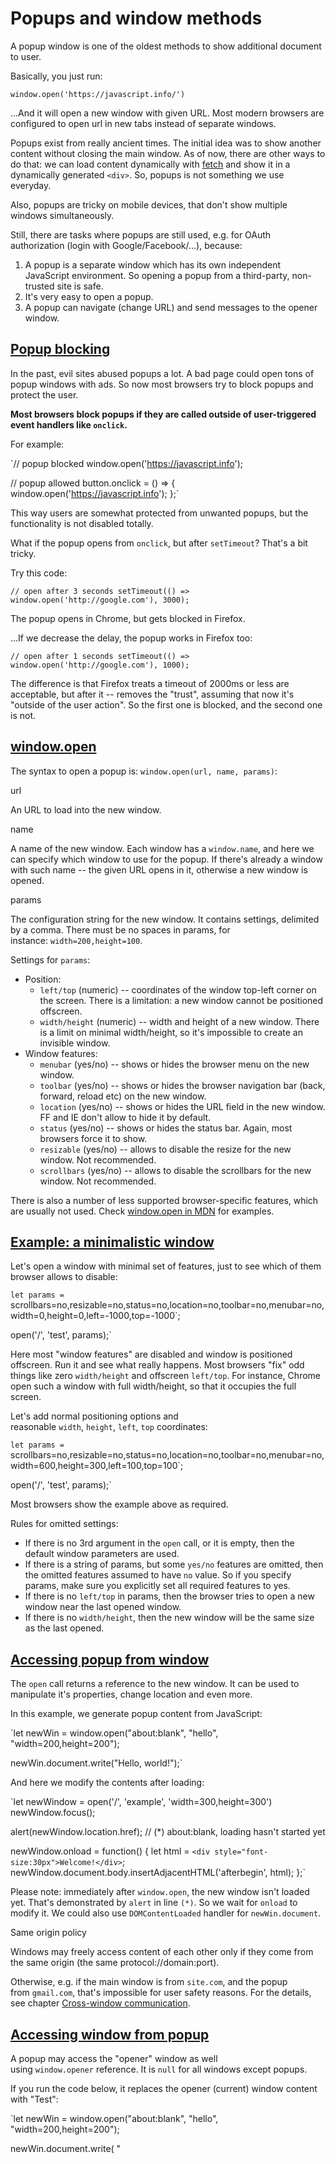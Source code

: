 # Popups and window methods

A popup window is one of the oldest methods to show additional document to user.

Basically, you just run:

`window.open('https://javascript.info/')`

...And it will open a new window with given URL. Most modern browsers are configured to open url in new tabs instead of separate windows.

Popups exist from really ancient times. The initial idea was to show another content without closing the main window. As of now, there are other ways to do that: we can load content dynamically with [fetch](https://javascript.info/fetch) and show it in a dynamically generated `<div>`. So, popups is not something we use everyday.

Also, popups are tricky on mobile devices, that don't show multiple windows simultaneously.

Still, there are tasks where popups are still used, e.g. for OAuth authorization (login with Google/Facebook/...), because:

1.  A popup is a separate window which has its own independent JavaScript environment. So opening a popup from a third-party, non-trusted site is safe.
2.  It's very easy to open a popup.
3.  A popup can navigate (change URL) and send messages to the opener window.

## [Popup blocking](https://javascript.info/popup-windows#popup-blocking)

In the past, evil sites abused popups a lot. A bad page could open tons of popup windows with ads. So now most browsers try to block popups and protect the user.

**Most browsers block popups if they are called outside of user-triggered event handlers like `onclick`.**

For example:

`// popup blocked
window.open('https://javascript.info');

// popup allowed
button.onclick = () => {
window.open('https://javascript.info');
};`

This way users are somewhat protected from unwanted popups, but the functionality is not disabled totally.

What if the popup opens from `onclick`, but after `setTimeout`? That's a bit tricky.

Try this code:

[](https://javascript.info/popup-windows# "run")

[](https://javascript.info/popup-windows# "open in sandbox")

`// open after 3 seconds setTimeout(() => window.open('http://google.com'), 3000);`

The popup opens in Chrome, but gets blocked in Firefox.

...If we decrease the delay, the popup works in Firefox too:

[](https://javascript.info/popup-windows# "run")

[](https://javascript.info/popup-windows# "open in sandbox")

`// open after 1 seconds setTimeout(() => window.open('http://google.com'), 1000);`

The difference is that Firefox treats a timeout of 2000ms or less are acceptable, but after it -- removes the "trust", assuming that now it's "outside of the user action". So the first one is blocked, and the second one is not.

## [window.open](https://javascript.info/popup-windows#window-open)

The syntax to open a popup is: `window.open(url, name, params)`:

url

An URL to load into the new window.

name

A name of the new window. Each window has a `window.name`, and here we can specify which window to use for the popup. If there's already a window with such name -- the given URL opens in it, otherwise a new window is opened.

params

The configuration string for the new window. It contains settings, delimited by a comma. There must be no spaces in params, for instance: `width=200,height=100`.

Settings for `params`:

- Position:
  - `left/top` (numeric) -- coordinates of the window top-left corner on the screen. There is a limitation: a new window cannot be positioned offscreen.
  - `width/height` (numeric) -- width and height of a new window. There is a limit on minimal width/height, so it's impossible to create an invisible window.
- Window features:
  - `menubar` (yes/no) -- shows or hides the browser menu on the new window.
  - `toolbar` (yes/no) -- shows or hides the browser navigation bar (back, forward, reload etc) on the new window.
  - `location` (yes/no) -- shows or hides the URL field in the new window. FF and IE don't allow to hide it by default.
  - `status` (yes/no) -- shows or hides the status bar. Again, most browsers force it to show.
  - `resizable` (yes/no) -- allows to disable the resize for the new window. Not recommended.
  - `scrollbars` (yes/no) -- allows to disable the scrollbars for the new window. Not recommended.

There is also a number of less supported browser-specific features, which are usually not used. Check [window.open in MDN](https://developer.mozilla.org/en/DOM/window.open) for examples.

## [Example: a minimalistic window](https://javascript.info/popup-windows#example-a-minimalistic-window)

Let's open a window with minimal set of features, just to see which of them browser allows to disable:

[](https://javascript.info/popup-windows# "run")

[](https://javascript.info/popup-windows# "open in sandbox")

`let params = `scrollbars=no,resizable=no,status=no,location=no,toolbar=no,menubar=no,
width=0,height=0,left=-1000,top=-1000`;

open('/', 'test', params);`

Here most "window features" are disabled and window is positioned offscreen. Run it and see what really happens. Most browsers "fix" odd things like zero `width/height` and offscreen `left/top`. For instance, Chrome open such a window with full width/height, so that it occupies the full screen.

Let's add normal positioning options and reasonable `width`, `height`, `left`, `top` coordinates:

[](https://javascript.info/popup-windows# "run")

[](https://javascript.info/popup-windows# "open in sandbox")

`let params = `scrollbars=no,resizable=no,status=no,location=no,toolbar=no,menubar=no,
width=600,height=300,left=100,top=100`;

open('/', 'test', params);`

Most browsers show the example above as required.

Rules for omitted settings:

- If there is no 3rd argument in the `open` call, or it is empty, then the default window parameters are used.
- If there is a string of params, but some `yes/no` features are omitted, then the omitted features assumed to have `no` value. So if you specify params, make sure you explicitly set all required features to yes.
- If there is no `left/top` in params, then the browser tries to open a new window near the last opened window.
- If there is no `width/height`, then the new window will be the same size as the last opened.

## [Accessing popup from window](https://javascript.info/popup-windows#accessing-popup-from-window)

The `open` call returns a reference to the new window. It can be used to manipulate it's properties, change location and even more.

In this example, we generate popup content from JavaScript:

`let newWin = window.open("about:blank", "hello", "width=200,height=200");

newWin.document.write("Hello, world!");`

And here we modify the contents after loading:

[](https://javascript.info/popup-windows# "run")

[](https://javascript.info/popup-windows# "open in sandbox")

`let newWindow = open('/', 'example', 'width=300,height=300')
newWindow.focus();

alert(newWindow.location.href); // (\*) about:blank, loading hasn't started yet

newWindow.onload = function() {
let html = `<div style="font-size:30px">Welcome!</div>`;
newWindow.document.body.insertAdjacentHTML('afterbegin', html);
};`

Please note: immediately after `window.open`, the new window isn't loaded yet. That's demonstrated by `alert` in line `(*)`. So we wait for `onload` to modify it. We could also use `DOMContentLoaded` handler for `newWin.document`.

Same origin policy

Windows may freely access content of each other only if they come from the same origin (the same protocol://domain:port).

Otherwise, e.g. if the main window is from `site.com`, and the popup from `gmail.com`, that's impossible for user safety reasons. For the details, see chapter [Cross-window communication](https://javascript.info/cross-window-communication).

## [Accessing window from popup](https://javascript.info/popup-windows#accessing-window-from-popup)

A popup may access the "opener" window as well using `window.opener` reference. It is `null` for all windows except popups.

If you run the code below, it replaces the opener (current) window content with "Test":

[](https://javascript.info/popup-windows# "run")

[](https://javascript.info/popup-windows# "open in sandbox")

`let newWin = window.open("about:blank", "hello", "width=200,height=200");

newWin.document.write(
"<script>window.opener.document.body.innerHTML = 'Test'<\/script>"
);`

So the connection between the windows is bidirectional: the main window and the popup have a reference to each other.

## [Closing a popup](https://javascript.info/popup-windows#closing-a-popup)

To close a window: `win.close()`.

To check if a window is closed: `win.closed`.

Technically, the `close()` method is available for any `window`, but `window.close()` is ignored by most browsers if `window` is not created with `window.open()`. So it'll only work on a popup.

The `closed` property is `true` if the window is closed. That's useful to check if the popup (or the main window) is still open or not. A user can close it anytime, and our code should take that possibility into account.

This code loads and then closes the window:

[](https://javascript.info/popup-windows# "run")

[](https://javascript.info/popup-windows# "open in sandbox")

`let newWindow = open('/', 'example', 'width=300,height=300');

newWindow.onload = function() {
newWindow.close();
alert(newWindow.closed); // true
};`

## [Moving and resizing](https://javascript.info/popup-windows#moving-and-resizing)

There are methods to move/resize a window:

`win.moveBy(x,y)`

Move the window relative to current position `x` pixels to the right and `y` pixels down. Negative values are allowed (to move left/up).

`win.moveTo(x,y)`

Move the window to coordinates `(x,y)` on the screen.

`win.resizeBy(width,height)`

Resize the window by given `width/height` relative to the current size. Negative values are allowed.

`win.resizeTo(width,height)`

Resize the window to the given size.

There's also `window.onresize` event.

Only popups

To prevent abuse, the browser usually blocks these methods. They only work reliably on popups that we opened, that have no additional tabs.

No minification/maximization

JavaScript has no way to minify or maximize a window. These OS-level functions are hidden from Frontend-developers.

Move/resize methods do not work for maximized/minimized windows.

## [Scrolling a window](https://javascript.info/popup-windows#scrolling-a-window)

We already talked about scrolling a window in the chapter [Window sizes and scrolling](https://javascript.info/size-and-scroll-window).

`win.scrollBy(x,y)`

Scroll the window `x` pixels right and `y` down relative the current scroll. Negative values are allowed.

`win.scrollTo(x,y)`

Scroll the window to the given coordinates `(x,y)`.

`elem.scrollIntoView(top = true)`

Scroll the window to make `elem` show up at the top (the default) or at the bottom for `elem.scrollIntoView(false)`.

There's also `window.onscroll` event.

## [Focus/blur on a window](https://javascript.info/popup-windows#focus-blur-on-a-window)

Theoretically, there are `window.focus()` and `window.blur()` methods to focus/unfocus on a window. And there are also `focus/blur` events that allow to catch the moment when the visitor focuses on a window and switches elsewhere.

Although, in practice they are severely limited, because in the past evil pages abused them.

For instance, look at this code:

[](https://javascript.info/popup-windows# "run")

[](https://javascript.info/popup-windows# "open in sandbox")

`window.onblur = () => window.focus();`

When a user attempts to switch out of the window (`window.onblur`), it brings the window back into focus. The intention is to "lock" the user within the `window`.

So browsers had to introduce many limitations to forbid the code like that and protect the user from ads and evils pages. They depend on the browser.

For instance, a mobile browser usually ignores `window.focus()` completely. Also focusing doesn't work when a popup opens in a separate tab rather than a new window.

Still, there are some use cases when such calls do work and can be useful.

For instance:

- When we open a popup, it's might be a good idea to run a `newWindow.focus()` on it. Just in case, for some OS/browser combinations it ensures that the user is in the new window now.
- If we want to track when a visitor actually uses our web-app, we can track `window.onfocus/onblur`. That allows us to suspend/resume in-page activities, animations etc. But please note that the `blur` event means that the visitor switched out from the window, but they still may observe it. The window is in the background, but still may be visible.

## [Summary](https://javascript.info/popup-windows#summary)

Popup windows are used rarely, as there are alternatives: loading and displaying information in-page, or in iframe.

If we're going to open a popup, a good practice is to inform the user about it. An "opening window" icon near a link or button would allow the visitor to survive the focus shift and keep both windows in mind.

- A popup can be opened by the `open(url, name, params)` call. It returns the reference to the newly opened window.
- Browsers block `open` calls from the code outside of user actions. Usually a notification appears, so that a user may allow them.
- Browsers open a new tab by default, but if sizes are provided, then it'll be a popup window.
- The popup may access the opener window using the `window.opener` property.
- The main window and the popup can freely read and modify each other if they have the same origin. Otherwise, they can change location of each other and [exchange messages](https://javascript.info/cross-window-communication).

To close the popup: use `close()` call. Also the user may close them (just like any other windows). The `window.closed` is `true` after that.

- Methods `focus()` and `blur()` allow to focus/unfocus a window. But they don't work all the time.
- Events `focus` and `blur` allow to track switching in and out of the window. But please note that a window may still be visible even in the background state, after `blur`.
